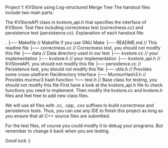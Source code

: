 Project 1: KVStore using Log-structured Merge Tree
The handout files include two main parts:

The KVStoreAPI class in kvstore_api.h that specifies the interface of KVStore.
Test files including correctness test (correctness.cc) and persistence test (persistence.cc).
Explanation of each handout file:

.
├── Makefile  // Makefile if you use GNU Make
├── README.md // This readme file
├── correctness.cc // Correctness test, you should not modify this file
├── data      // Data directory used in our test
├── kvstore.cc     // your implementation
├── kvstore.h      // your implementation
├── kvstore_api.h  // KVStoreAPI, you should not modify this file
├── persistence.cc // Persistence test, you should not modify this file
├── utils.h         // Provides some cross-platform file/directory interface
├── MurmurHash3.h  // Provides murmur3 hash function
└── test.h         // Base class for testing, you should not modify this file
First have a look at the kvstore_api.h file to check functions you need to implement. Then modify the kvstore.cc and kvstore.h files and feel free to add new class files.

We will use all files with .cc, .cpp, .cxx suffixes to build correctness and persistence tests. Thus, you can use any IDE to finish this project as long as you ensure that all C++ source files are submitted.

For the test files, of course you could modify it to debug your programs. But remember to change it back when you are testing.

Good luck :)
